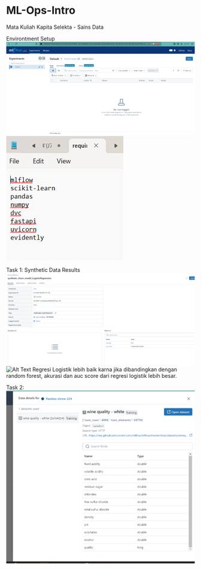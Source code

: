 # ML-Ops-Intro
Mata Kuliah Kapita Selekta - Sains Data

Environtment Setup
![Alt Text](images/mlflow-ui-startup.png)
![Alt Text](images/requierement.txt-packages.png)

Task 1: Synthetic Data Results
![Alt Text](images/regresilogistik.png)
![Alt Text](images/reandomforest.png)
Regresi Logistik lebih baik karna jika dibandingkan dengan random forest, akurasi dan auc score dari regresi logistik lebih besar.

Task 2:
![Alt Text](images/dataset-infopage.png)
